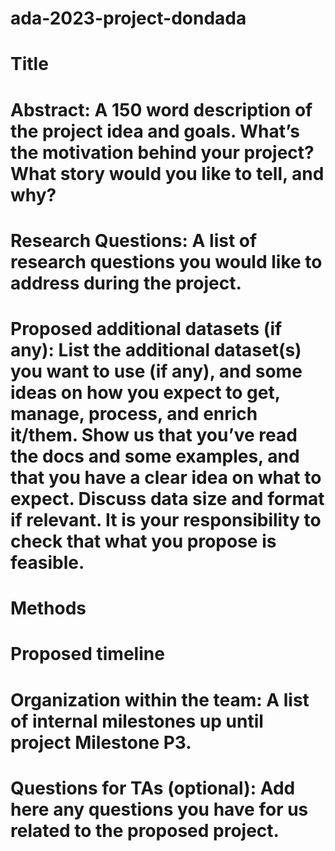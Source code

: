 # ada-2023-project-dondada

# Title

# Abstract: A 150 word description of the project idea and goals. What’s the motivation behind your project? What story would you like to tell, and why?

# Research Questions: A list of research questions you would like to address during the project.

# Proposed additional datasets (if any): List the additional dataset(s) you want to use (if any), and some ideas on how you expect to get, manage, process, and enrich it/them. Show us that you’ve read the docs and some examples, and that you have a clear idea on what to expect. Discuss data size and format if relevant. It is your responsibility to check that what you propose is feasible.

# Methods

# Proposed timeline

# Organization within the team: A list of internal milestones up until project Milestone P3.

# Questions for TAs (optional): Add here any questions you have for us related to the proposed project.